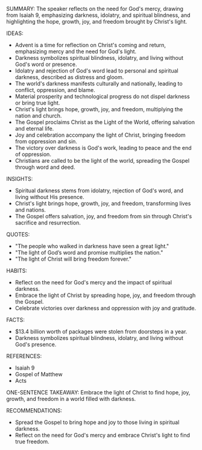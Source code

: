 SUMMARY:
The speaker reflects on the need for God's mercy, drawing from Isaiah 9, emphasizing darkness, idolatry, and spiritual blindness, and highlighting the hope, growth, joy, and freedom brought by Christ's light.

IDEAS:
- Advent is a time for reflection on Christ's coming and return, emphasizing mercy and the need for God's light.
- Darkness symbolizes spiritual blindness, idolatry, and living without God's word or presence.
- Idolatry and rejection of God's word lead to personal and spiritual darkness, described as distress and gloom.
- The world's darkness manifests culturally and nationally, leading to conflict, oppression, and blame.
- Material prosperity and technological progress do not dispel darkness or bring true light.
- Christ's light brings hope, growth, joy, and freedom, multiplying the nation and church.
- The Gospel proclaims Christ as the Light of the World, offering salvation and eternal life.
- Joy and celebration accompany the light of Christ, bringing freedom from oppression and sin.
- The victory over darkness is God's work, leading to peace and the end of oppression.
- Christians are called to be the light of the world, spreading the Gospel through word and deed.

INSIGHTS:
- Spiritual darkness stems from idolatry, rejection of God's word, and living without His presence.
- Christ's light brings hope, growth, joy, and freedom, transforming lives and nations.
- The Gospel offers salvation, joy, and freedom from sin through Christ's sacrifice and resurrection.

QUOTES:
- "The people who walked in darkness have seen a great light."
- "The light of God’s word and promise multiplies the nation."
- "The light of Christ will bring freedom forever."

HABITS:
- Reflect on the need for God's mercy and the impact of spiritual darkness.
- Embrace the light of Christ by spreading hope, joy, and freedom through the Gospel.
- Celebrate victories over darkness and oppression with joy and gratitude.

FACTS:
- $13.4 billion worth of packages were stolen from doorsteps in a year.
- Darkness symbolizes spiritual blindness, idolatry, and living without God's presence.

REFERENCES:
- Isaiah 9
- Gospel of Matthew
- Acts

ONE-SENTENCE TAKEAWAY:
Embrace the light of Christ to find hope, joy, growth, and freedom in a world filled with darkness.

RECOMMENDATIONS:
- Spread the Gospel to bring hope and joy to those living in spiritual darkness.
- Reflect on the need for God's mercy and embrace Christ's light to find true freedom.